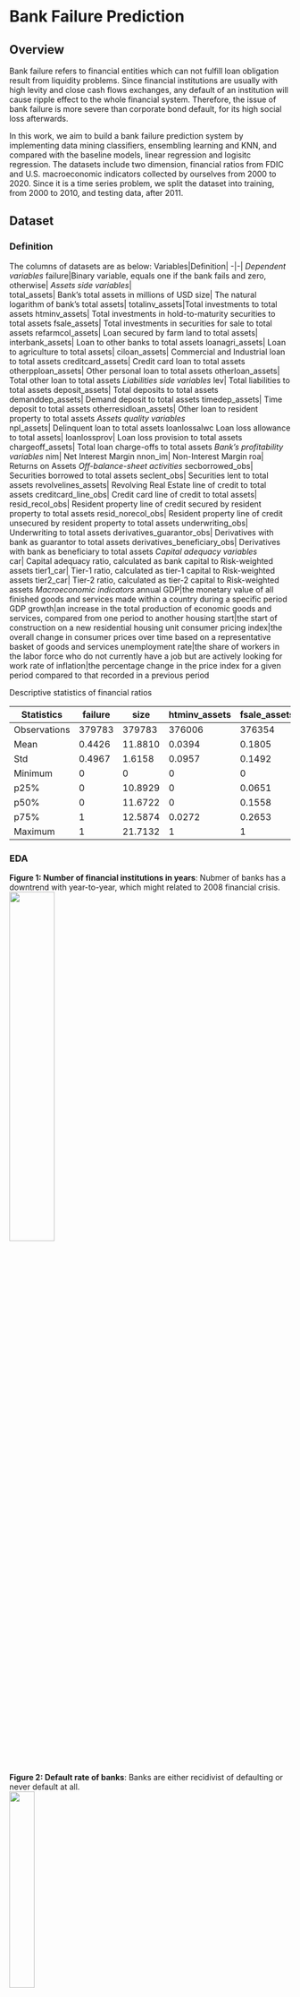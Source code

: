 # Bank Failure Prediction
## Overview
Bank failure refers to financial entities which can not fulfill loan obligation result from liquidity problems. Since financial institutions are usually with high levity and close cash flows exchanges, any default of an institution will cause ripple effect to the whole financial system. Therefore,  the issue of bank failure is more severe than corporate bond default, for its high social loss afterwards.

In this work, we aim to build a bank failure prediction system by implementing data mining classifiers, ensembling learning and KNN, and compared with the baseline models, linear regression and logisitc regression. The datasets include two dimension, financial ratios from FDIC and U.S. macroeconomic indicators collected by ourselves from 2000 to 2020. Since it is a time series problem, we split the dataset into training, from 2000 to 2010, and testing data, after 2011. 

## Dataset
### Definition
The columns of datasets are as below:
Variables|Definition|
-|-|
*Dependent variables*
failure|Binary variable, equals one if the bank fails and zero, otherwise|
*Assets side variables*|	
total_assets|	Bank’s total assets in millions of USD
size|	The natural logarithm of bank’s total assets|
totalinv_assets|Total investments to total assets
htminv_assets|	Total investments in hold-to-maturity securities to total assets
fsale_assets|	Total investments in securities for sale to total assets
refarmcol_assets|	Loan secured by farm land to total assets|
interbank_assets|	Loan to other banks to total assets
loanagri_assets|	Loan to agriculture to total assets|
ciloan_assets|	Commercial and Industrial loan to total assets
creditcard_assets|	Credit card loan to total assets
otherpploan_assets|	Other personal loan to total assets
otherloan_assets|	Total other loan to total assets
*Liabilities side variables*
lev|	Total liabilities to total assets
deposit_assets|	Total deposits to total assets
demanddep_assets|	Demand deposit to total assets
timedep_assets|	Time deposit to total assets
otherresidloan_assets|	Other loan to resident property to total assets
*Assets quality variables*	
npl_assets|	Delinquent loan to total assets
loanlossalwc	Loan loss allowance to total assets|
loanlossprov|	Loan loss provision to total assets
chargeoff_assets|	Total loan charge-offs to total assets
*Bank’s profitability variables*
nim|	Net Interest Margin
nnon_im|	Non-Interest Margin
roa|	Returns on Assets
*Off-balance-sheet activities*
secborrowed_obs|	Securities borrowed to total assets
seclent_obs|	Securities lent to total assets
revolvelines_assets|	Revolving Real Estate line of credit to total assets
creditcard_line_obs|	Credit card line of credit to total assets|
resid_recol_obs|	Resident property line of credit secured by resident property to total assets
resid_norecol_obs|	Resident property line of credit unsecured by resident property to total assets
underwriting_obs|	Underwriting to total assets
derivatives_guarantor_obs|	Derivatives with bank as guarantor to total assets
derivatives_beneficiary_obs|	Derivatives with bank as beneficiary to total assets
*Capital adequacy variables*	
car|	Capital adequacy ratio, calculated as bank capital to Risk-weighted assets
tier1_car|	Tier-1 ratio, calculated as tier-1 capital to Risk-weighted assets
tier2_car|	Tier-2 ratio, calculated as tier-2 capital to Risk-weighted assets
*Macroeconomic indicators*
annual GDP|the monetary value of all finished goods and services made within a country during a specific period
GDP growth|an increase in the total production of economic goods and services, compared from one period to another
housing start|the start of construction on a new residential housing unit
consumer pricing index|the overall change in consumer prices over time based on a representative basket of goods and services
unemployment rate|the share of workers in the labor force who do not currently have a job but are actively looking for work
rate of inflation|the percentage change in the price index for a given period compared to that recorded in a previous period

Descriptive statistics of financial ratios

| Statistics   | failure | size    | htminv_assets | fsale_assets | lev    | refarmcol_assets | interbank_assets | loanagri_assets | ciloan_assets | creditcard_assets | otherpploan_assets | otherloan_assets | demanddep_assets | timedep_assets | otherresidloan_assets | npl_assets | loanlossalwc | loanlossprov | nim    | nnon_im | roa     | chargeoff_assets | secborrowed_obs | revolvelines_assets | creditcard_line_obs | resid_recol_obs | resid_norecol_obs | underwriting_obs | tier1_car |
|--------------|---------|---------|---------------|--------------|--------|------------------|------------------|-----------------|---------------|-------------------|--------------------|------------------|------------------|----------------|-----------------------|------------|--------------|--------------|--------|---------|---------|------------------|-----------------|---------------------|---------------------|-----------------|-------------------|------------------|-----------|
| Observations | 379783  | 379783  | 376006        | 376354       | 372805 | 365882           | 379783           | 357345          | 373522        | 379783            | 353545             | 354190           | 375431           | 354190         | 357345                | 371643     | 360842       | 360712       | 354626 | 360952  | 361026  | 357344           | 357330          | 357345              | 357345              | 354190          | 357345            | 360489           | 355693    |
| Mean         | 0.4426  | 11.8810 | 0.0394        | 0.1805       | 0.8876 | 0.0366           | 0.0002           | 0.0445          | 0.1014        | 0.0002            | 0.0509             | 0.0025           | 0.1102           | 0.6994         | 0.1488                | 0.0018     | 0.0092       | 0.0020       | 0.0230 | -0.0138 | 0.0051  | 0.0019           | 0.0004          | 0.0143              | 0.0049              | 0.0267          | 0.0009            | 0.0000           | 0.1765    |
| Std          | 0.4967  | 1.6158  | 0.0957        | 0.1492       | 0.0921 | 0.0551           | 0.0069           | 0.0796          | 0.0872        | 0.0008            | 0.0495             | 0.0063           | 0.0766           | 0.1234         | 0.1199                | 0.0044     | 0.0070       | 0.0039       | 0.0115 | 0.0095  | 0.0084  | 0.0123           | 0.0094          | 0.0241              | 0.0180              | 0.0414          | 0.0061            | 0.0008           | 0.1563    |
| Minimum      | 0       | 0       | 0             | 0            | 0      | 0                | 0                | 0               | 0             | 0                 | 0                  | 0                | 0                | 0.0154         | 0                     | 0          | 0            | -0.0008      | 0.0047 | -0.0477 | -0.0360 | 0                | 0               | 0                   | 0                   | 0               | 0                 | 0                | 0.0754    |
| p25%         | 0       | 10.8929 | 0             | 0.0651       | 0.8793 | 0                | 0                | 0               | 0.0446        | 0                 | 0.0154             | 0                | 0.0619           | 0.6623         | 0.0620                | 0.0000     | 0.0062       | 0.0001       | 0.0120 | -0.0190 | 0.0023  | 0.0001           | 0               | 0                   | 0                   | 0.0002          | 0                 | 0                | 0.1088    |
| p50%         | 0       | 11.6722 | 0             | 0.1558       | 0.9035 | 0.0102           | 0                | 0.0052          | 0.0810        | 0                 | 0.0377             | 0.0004           | 0.1005           | 0.7207         | 0.1235                | 0.0002     | 0.0082       | 0.0007       | 0.0218 | -0.0126 | 0.0051  | 0.0005           | 0               | 0.0039              | 0                   | 0.0123          | 0                 | 0                | 0.1348    |
| p75%         | 1       | 12.5874 | 0.0272        | 0.2653       | 0.9183 | 0.0534           | 0                | 0.0529          | 0.1321        | 0                 | 0.0700             | 0.0017           | 0.1443           | 0.7696         | 0.2033                | 0.0017     | 0.0107       | 0.0020       | 0.0315 | -0.0070 | 0.0090  | 0.0016           | 0               | 0.0199              | 0.0004              | 0.0353          | 0                 | 0                | 0.1832    |
| Maximum      | 1       | 21.7132 | 1             | 1            | 6.1947 | 0.6494           | 0.9146           | 0.7227          | 0.5066        | 0.0063            | 0.2604             | 0.0427           | 1                | 0.8710         | 0.9825                | 0.2518     | 0.3673       | 0.0261       | 0.0527 | 0.0165  | 0.0302  | 5.9973           | 0.7500          | 0.9140              | 0.1575              | 1.5345          | 0.5043            | 0.1210           | 1.3183    |


### EDA
**Figure 1: Number of financial institutions in years**: Nubmer of banks has a downtrend with year-to-year, which might related to 2008 financial crisis.
<img src="https://i.imgur.com/jaIIaWb.png" width="40%" height="40%">

**Figure 2: Default rate of banks**: Banks are either recidivist of defaulting or never default at all.</br>
<img src="https://i.imgur.com/eN0d1RT.png" width="30%" height="30%">

**Figure 3: Default frequency of banks**:
Most of banks have no default record at all.</br>
<img src="https://i.imgur.com/4sSdZPW.png" width="40%" height="40%">

## Literature Review
### Factors for bank failure prediction
### Resampling
## Methodology
1. Data preprocessing
- Missing Values
We remove data columns where 95% of values are 0; therefore, interbank_assets, derivatives_guarantor_obs, derivatives_beneficiary_obs are removed. Then, we use iterative imputor to fill in NaN values.
**Figure 4: Correlation Heapmap after Preprocessing**
<img alt="image" src="https://user-images.githubusercontent.com/104308942/173482647-64be2ee5-e811-46d6-96ed-1b913fe1fd7c.png">

- Resampling
Using SmoteTomek and SmoteEnn to help the ratio of possitive and negative data resize to nearly 1.
2. Feature selection
- Filter
- Wrapper
- Wrapper + Filter
- Lasso
3. Scaling and dimension reduction
4. Modeling
5. Optimization
6. K-fold cross validation

## Experiment Results
### In and out-of sample test
In-sample|Accuracy|Precision|Call|
-|-|-|-|
XGBRF|0.63|0.74|0.39
RF|1|1|1
XGBoost|0.68|0.76|0.53
KNN|0.76| 0.81| 0.68
Linear| 0.64 |0.75| 0.40
Logistic |0.65 |0.74| 0.48
**Out-of-sample**|**Accuracy**|**Precision**|**Call**|
XGBRF|0.67| 0.79| 0.22
RF|0.73| 0.83 |0.43
XGBoost|0.54| 0.67| 0.25
KNN|0.78 |0.87| 0.43
Linear| 0.86| 0.93| 0.09
Logistic |0.92| 0.92| 0.08

